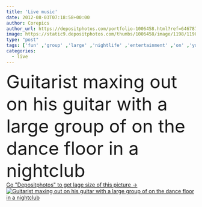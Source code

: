 ```yaml
---
title: 'Live music'
date: 2012-08-03T07:18:58+00:00
author: Corepics
author_url: https://depositphotos.com/portfolio-1006458.html?ref=64678756
image: https://static9.depositphotos.com/thumbs/1006458/image/1198/11983957/api_thumb_450.jpg?forcejpeg=true
type: "post"
tags: ['fun' ,'group' ,'large' ,'nightlife' ,'entertainment' ,'on' ,'young' ,'smiling' ,'people' ,'women' ,'electric' ,'instrument' ,'Men' ,'funky' ,'groovy' ,'string' ,'with' ,'lifestyle' ,'live' ,'music' ,'performance' ,'out' ,'dance' ,'floor' ,'in' ,'drinking' ,'guitar' ,'dancing' ,'enjoying' ,'discotheque' ,'audience' ,'flock' ,'jam' ,'guitarist' ,'partying' ,'nightclub' ,'of' ,'the' ,'a' ,'fans' ,'gig' ,'grooving' ,'his' ,'dance floor' ,'large group' ,'maxing' ,'inprovising' ]
categories: 
  - live
---
```

<div aling="center">
            <font size="60"> Guitarist maxing out on his guitar with a large group of on the dance floor in a nightclub</font>   
</div>
<div>
    <a href='https://static9.depositphotos.com/thumbs/1006458/image/1198/11983957/api_thumb_450.jpg?forcejpeg=true?ref=64678756' target=_blank > Go "Depositphotos" to get lage size of this picture ->
        <img href='https://static9.depositphotos.com/thumbs/1006458/image/1198/11983957/api_thumb_450.jpg?forcejpeg=true?ref=64678756' src='https://static9.depositphotos.com/1006458/1198/i/950/depositphotos_11983957-stock-photo-live-music.jpg?forcejpeg=true' alt='Guitarist maxing out on his guitar with a large group of on the dance floor in a nightclub' >
    </a>
</div>
